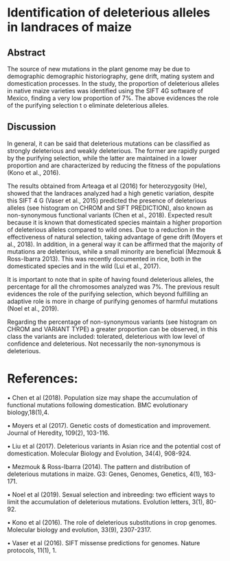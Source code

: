 # Identification of deleterious alleles in landraces of maize

## Abstract

The source of new mutations in the plant
genome may be due to demographic demographic
historiography, gene drift, mating system
and domestication processes.
In the study, the proportion of deleterious alleles
in native maize varieties was identified using the SIFT 4G software
of Mexico, finding a very low proportion of 7%.
The above evidences the role of the purifying selection t
o eliminate deleterious alleles.

## Discussion
In general, it can be said that deleterious mutations
can be classified as strongly deleterious and weakly deleterious.
The former are rapidly purged by the purifying selection,
while the latter are maintained in a lower proportion and
are characterized by reducing the fitness
of the populations (Kono et al., 2016).

The results obtained from Arteaga et al (2016)
for heterozygosity (He), showed that the landraces
analyzed had a high genetic variation,
despite this SIFT 4 G (Vaser et al., 2015)
predicted the presence of deleterious alleles
 (see histogram on CHROM and SIFT PREDICTION),
also known as non-synonymous functional variants (Chen et al., 2018).
Expected result because it is known that domesticated
species maintain a higher proportion of deleterious
alleles compared to wild ones. Due to a reduction
in the effectiveness of natural selection,
taking advantage of gene drift (Moyers et al., 2018).
In addition, in a general way it can be affirmed that
the majority of mutations are deleterious,
while a small minority are beneficial (Mezmouk & Ross-Ibarra 2013).
This was recently documented in rice,
both in the domesticated species and in the wild (Lui et al., 2017).

It is important to note that in spite
of having found deleterious alleles,
the percentage for all the chromosomes
analyzed was 7%. The previous result
evidences the role of the purifying selection,
which beyond fulfilling an adaptive
role is more in charge of purifying
genomes of harmful mutations (Noel et al., 2019).

Regarding the percentage of
non-synonymous variants
(see histogram on CHROM and VARIANT TYPE)
a greater proportion can be observed,
in this class the variants are included: tolerated,
deleterious with low level of confidence and deleterious.
Not necessarily the non-synonymous is deleterious.

# References:

• Chen et al (2018). Population size may shape the accumulation of functional mutations following domestication. BMC evolutionary biology,18(1),4.

• Moyers et al (2017). Genetic costs of domestication and improvement. Journal of Heredity, 109(2), 103-116.

• Liu et al (2017). Deleterious variants in Asian rice and the potential cost of domestication. Molecular Biology and Evolution, 34(4), 908-924.

• Mezmouk & Ross-Ibarra (2014). The pattern and distribution of deleterious mutations in maize. G3: Genes, Genomes, Genetics, 4(1), 163-171.

• Noel et al (2019). Sexual selection and inbreeding: two efficient ways to limit the accumulation of deleterious mutations. Evolution letters, 3(1), 80-92.

• Kono et al (2016). The role of deleterious substitutions in crop genomes. Molecular biology and evolution, 33(9), 2307-2317.

• Vaser et al (2016). SIFT missense predictions for genomes. Nature protocols, 11(1), 1.
